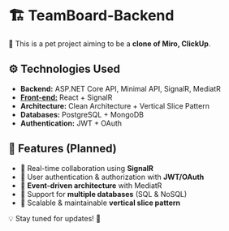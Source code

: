 # 🏗️ TeamBoard-Backend  

🚀 This is a pet project aiming to be a **clone of Miro, ClickUp**.  

## ⚙️ Technologies Used  

- **Backend:** ASP.NET Core API, Minimal API, SignalR, MediatR  
- **[Front-end:](https://github.com/Kozirojka/TeamBoard-Frontend)** React + SignalR  
- **Architecture:** Clean Architecture + Vertical Slice Pattern  
- **Databases:** PostgreSQL + MongoDB  
- **Authentication:** JWT + OAuth  

## 📌 Features (Planned)  

- 🔹 Real-time collaboration using **SignalR**  
- 🔹 User authentication & authorization with **JWT/OAuth**  
- 🔹 **Event-driven architecture** with MediatR  
- 🔹 Support for **multiple databases** (SQL & NoSQL)  
- 🔹 Scalable & maintainable **vertical slice pattern**  

💡 Stay tuned for updates! 🚀  
